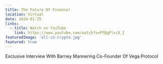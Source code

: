 ```yaml
---
title: The Future Of Finance!
location: Virtual
date: 2024-01-25
links:
  - title: Watch on YouTube
    link: https://www.youtube.com/watch?v=PfQgFlccX_I
featuredImage: 'all-in-crypto.jpg'
featured: true
---
```


Exclusive Interview With Barney Mannering Co-Founder Of Vega Protocol
